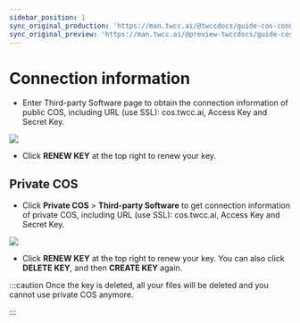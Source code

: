 ```yaml
---
sidebar_position: 1
sync_original_production: 'https://man.twcc.ai/@twccdocs/guide-cos-connect-info-en' 
sync_original_preview: 'https://man.twcc.ai/@preview-twccdocs/guide-cos-connect-info-en'
---
```


# Connection information

- Enter Third-party Software page to obtain the connection information of public COS, including URL (use SSL): cos.twcc.ai, Access Key and Secret Key.


![](https://cos.twcc.ai/SYS-MANUAL/uploads/upload_45bb0cdc52fc7d26afcefa387db2ff90.png)


- Click **RENEW KEY** at the top right to renew your key.


## Private COS

- Click **Private COS** > **Third-party Software** to get connection information of private COS, including URL (use SSL): cos.twcc.ai, Access Key and Secret Key.

![](https://cos.twcc.ai/SYS-MANUAL/uploads/upload_283077038d21de247f3277c58f25923a.png)


- Click **RENEW KEY** at the top right to renew your key. You can also click **DELETE KEY**, and then **CREATE KEY** again.

:::caution
Once the key is deleted, all your files will be deleted and you cannot use private COS anymore.


:::